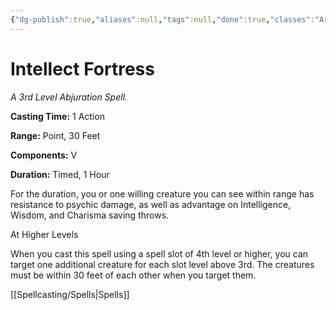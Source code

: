 ```yaml
---
{"dg-publish":true,"aliases":null,"tags":null,"done":true,"classes":"Artificer,","spellLevel":3,"school":"Abjuration","source":"TCE","permalink":"/spells/intellect-fortress/","dgHomeLink":false,"dgPassFrontmatter":true}
---
```


# Intellect Fortress
*A 3rd Level Abjuration Spell.*

**Casting Time:** 1 Action

**Range:** Point, 30 Feet

**Components:** V 

**Duration:** Timed, 1 Hour

For the duration, you or one willing creature you can see within range has resistance to psychic damage, as well as advantage on Intelligence, Wisdom, and Charisma saving throws.

At Higher Levels

When you cast this spell using a spell slot of 4th level or higher, you can target one additional creature for each slot level above 3rd. The creatures must be within 30 feet of each other when you target them.

[[Spellcasting/Spells|Spells]]